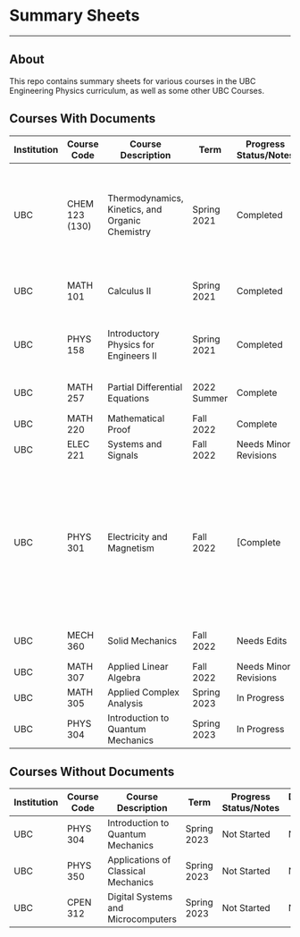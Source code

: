 # Summary Sheets
---
## About
This repo contains summary sheets for various courses in the UBC Engineering Physics curriculum, as well as some other UBC Courses.


## Courses With Documents

| Institution | Course Code | Course Description | Term | Progress Status/Notes | Documents Available |
| ---- | ------ | ----------- | --------- | ---- |  ------------ |
| UBC | CHEM 123 (130) | Thermodynamics, Kinetics, and Organic Chemistry | Spring 2021 | Completed | [Reaction Kinetics Reference Sheet](chem-123/kinetics-reference/chem-123-kinetics-reference.pdf) <br> <br> [Reaction Kinetics Formula Sheet](chem-123/kinetics-formulae/chem-123-kinetics-formulae.pdf) |
| UBC | MATH 101 | Calculus II | Spring 2021 | Completed | [Sequences and Series Reference Sheet](math-101/math-101-series-sheet.pdf) | 
| UBC | PHYS 158 | Introductory Physics for Engineers II | Spring 2021 | Completed | [Electricity and Magnetism Formula Sheet](phys-158/phys-158-em-fs.pdf) | 
| UBC | MATH 257 | Partial Differential Equations | 2022 Summer | Complete | [A Guide for Solving PDEs](math-257/math-257-summary.pdf)
| UBC | MATH 220 | Mathematical Proof | Fall 2022 | Complete | [Course Notes](math-220/math-220-summary.pdf) | 
| UBC | ELEC 221 | Systems and Signals | Fall 2022 | Needs Minor Revisions | [Course Notes](elec-221/elec-221-summary.pdf) | 
| UBC | PHYS 301 | Electricity and Magnetism | Fall 2022 | [Complete | [Course Notes](phys-301/phys-301-summary.pdf) <br> <br> [Midterm 1 Formula Sheet](phys-301/formula-sheets/mt1/phys-301-fs-mt1.pdf) <br> <br>[Midterm 2 Formula Sheet](phys-301/formula-sheets/mt2/phys-301-fs-mt2.pdf) <br><br> [Final Exam Formula Sheet](phys-301/formula-sheets/final/phys-301-fs-final.pdf) | 
| UBC | MECH 360 | Solid Mechanics | Fall 2022 | Needs Edits | [(Minimal) Course Notes](mech-360/mech-360-summary.pdf) | 
| UBC | MATH 307 | Applied Linear Algebra | Fall 2022 | Needs Minor Revisions | [Course Notes](math-307/math-307-summary.pdf)
| UBC | MATH 305 | Applied Complex Analysis | Spring 2023 | In Progress | [Course Notes](math-305/math-305-summary.pdf) | 
| UBC | PHYS 304 | Introduction to Quantum Mechanics | Spring 2023 | In Progress | [Course Notes](phys-304/phys-304-summary.pdf) |

## Courses Without Documents

| Institution | Course Code | Course Description | Term | Progress Status/Notes | Documents Available |
| ---- | ------ | ----------- | --------- | ---- |  ------------ |
| UBC | PHYS 304 | Introduction to Quantum Mechanics | Spring 2023 | Not Started | None | 
| UBC | PHYS 350 | Applications of Classical Mechanics | Spring 2023 | Not Started | None |
| UBC | CPEN 312 | Digital Systems and Microcomputers | Spring 2023 | Not Started | None